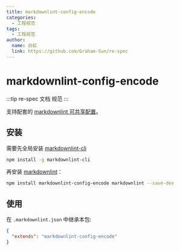 ```yaml
---
title: markdownlint-config-encode
categories:
  - 工程规范
tags:
  - 工程规范
author:
  name: 白虹
  link: https://github.com/Graham-Sun/re-spec
---
```


# markdownlint-config-encode

:::tip
re-spec 文档 规范
:::

支持配套的 [markdownlint 可共享配置](https://www.npmjs.com/package/markdownlint#optionsconfig)。

## 安装
需要先全局安装 [markdownlint-cli](https://www.npmjs.com/package/markdownlint-cli)
```bash
npm install -g markdownlint-cli
```

再安装 [markdownlint](https://www.npmjs.com/package/markdownlint)：

```bash
npm install markdownlint-config-encode markdownlint --save-dev
```

## 使用

在 `.markdownlint.json` 中继承本包:

```json
{
  "extends": "markdownlint-config-encode"
}
```
